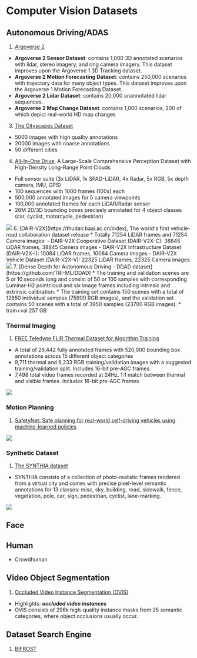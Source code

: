 # Computer Vision Datasets

## Autonomous Driving/ADAS
1. [Argoverse 2](https://www.argoverse.org/av2.html)
  * **Argoverse 2 Sensor Dataset**: contains 1,000 3D annotated scenarios with lidar, stereo imagery, and ring camera imagery. This dataset improves upon the Argoverse 1 3D Tracking dataset.
  * **Argoverse 2 Motion Forecasting Dataset**: contains 250,000 scenarios with trajectory data for many object types. This dataset improves upon the Argoverse 1 Motion Forecasting Dataset.
  * **Argoverse 2 Lidar Dataset**: contains 20,000 unannotated lidar sequences.
  * **Argoverse 2 Map Change Dataset**: contains 1,000 scenarios, 200 of which depict real-world HD map changes
3. [The Cityscapes Dataset](https://www.cityscapes-dataset.com/)
  * 5000 images with high quality annotations
  * 20000 images with coarse annotations
  * 50 different cities
4. [All-In-One Drive](http://www.aiodrive.org/index.html), A Large-Scale Comprehensive Perception Dataset with High-Density Long-Range Point Clouds
  * Full sensor suite (3x LiDAR, 1x SPAD-LiDAR, 4x Radar, 5x RGB, 5x depth camera, IMU, GPS)
  * 100 sequences with 1000 frames (100s) each
  * 500,000 annotated images for 5 camera viewpoints
  * 100,000 annotated frames for each LiDAR/Radar sensor
  * 26M 2D/3D bounding boxes precisely annotated for 4 object classes (car, cyclist, motorcycle, pedestrian)
<img src="http://www.aiodrive.org/resources/home/inclusiveness.png"/>
6. [DAIR-V2X](https://thudair.baai.ac.cn/index), The world's first vehicle-road collaboration dataset release
  * Totally 71254 LiDAR frames and 71254 Camera images:
    - DAIR-V2X Cooperative Dataset (DAIR-V2X-C): 38845 LiDAR frames, 38845 Camera images
    - DAIR-V2X Infrastructure Dataset (DAIR-V2X-I): 10084 LiDAR frames, 10084 Camera images
    - DAIR-V2X Vehicle Dataset (DAIR-V2X-V): 22325 LiDAR frames, 22325 Camera images 
<img src="https://thudair.baai.ac.cn/static/img/road05.91a9e0fe.png" />
7. [Dense Depth for Autonomous Driving - DDAD dataset](https://github.com/TRI-ML/DDAD)
  * The training and validation scenes are 5 or 10 seconds long and consist of 50 or 100 samples with corresponding Luminar-H2 pointcloud and six image frames including intrinsic and extrinsic calibration.
  * The training set contains 150 scenes with a total of 12650 individual samples (75900 RGB images), and the validation set contains 50 scenes with a total of 3950 samples (23700 RGB images).
  * train+val 257 GB

### Thermal Imaging
1. [FREE Teledyne FLIR Thermal Dataset for Algorithm Training](https://www.flir.ca/oem/adas/adas-dataset-form/)
  * A total of 26,442 fully annotated frames with 520,000 bounding box annotations across 15 different object categories
  * 9,711 thermal and 9,233 RGB training/validation images with a suggested training/validation split. Includes 16-bit pre-AGC frames
  * 7,498 total video frames recorded at 24Hz. 1:1 match between thermal and visible frames. Includes 16-bit pre-AGC frames
<img src="https://www.flir.ca/contentassets/56f6b890db8b42919e792db742cf3a73/skateboarder-ir13.png"/>

### Motion Planning
1. [SafetyNet: Safe planning for real-world self-driving vehicles using machine-learned policies](https://www.self-driving-cars.org/papers/2022-safetynet)
<img src="https://lh6.googleusercontent.com/pU0PsapK0_4U841iF1pMGzVjbWFoQq9AUsDuwp6TaZdfC78pViAQFNwRg8hRfQUcnmkduC_HXNr7oX-x6DjQCmXRqguOGPzxuMLc_7p23l2DNS0bOIBH2OEiGZZiGqmJkg=w1280" />

### Synthetic Dataset
1. [The SYNTHIA dataset](http://synthia-dataset.net/)
  * SYNTHIA consists of a collection of photo-realistic frames rendered from a virtual city and comes with precise pixel-level semantic annotations for 13 classes: misc, sky, building, road, sidewalk, fence, vegetation, pole, car, sign, pedestrian, cyclist, lane-marking.
<img src="http://synthia-dataset.net/wp-content/uploads/2016/06/s_000_22-06-2016_17-35-02_000000.png" />


## Face

## Human
* Crowdhuman

## Video Object Segmentation
1. [Occluded Video Instance Segmentation (OVIS)](http://songbai.site/ovis/)
  * Highlights: ***occluded video instances***
  * OVIS consists of 296k high-quality instance masks from 25 semantic categories, where object occlusions usually occur.


## Dataset Search Engine
1. [BIFROST](https://datasets.bifrost.ai/)
